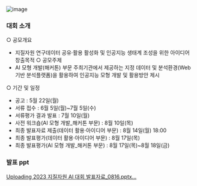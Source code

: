 ![image](https://github.com/JerryLee3305/Project/assets/108413432/d4d4d2a8-b8fa-48fd-bbb1-1818bde9354a)

### 대회 소개
○ 공모개요
   - 지질자원 연구데이터 공유·활용 활성화 및 인공지능 생태계 조성을 위한 아이디어 창출목적
○ 공모주제
  - AI 모형 개발(해커톤) 부문 주최기관에서 제공하는 지정 데이터 및 분석환경(Web기반 분석플랫폼)을 활용하여 인공지능 모형 개발 및 활용방안 제시

○ 기간 및 일정
   - 공고 : 5월 22일(월)
   - 서류 접수 : 6월 5일(월)~7월 5일(수)
   - 서류평가 결과 발표 : 7월 10일(월)
   - 사전 워크숍(AI 모형 개발_해커톤 부문) : 8월 10일(목)
   - 최종 발표자료 제출(데이터 활용·아이디어 부문) : 8월 14일(월) 18:00
   - 최종 발표평가(데이터 활용·아이디어 부문) : 8월 17일(목)
   - 최종 발표평가(AI 모형 개발_해커톤 부문) : 8월 17일(목)~8월 18일(금)


### 발표 ppt
[Uploading 2023 지질자원 AI 대회 발표자료_0816.pptx…]()
